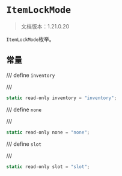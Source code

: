 # `ItemLockMode`

> 文档版本：1.21.0.20

`ItemLockMode`枚举。

## 常量

/// define
`inventory`


///

```js
static read-only inventory = "inventory";
```


/// define
`none`


///

```js
static read-only none = "none";
```


/// define
`slot`


///

```js
static read-only slot = "slot";
```

